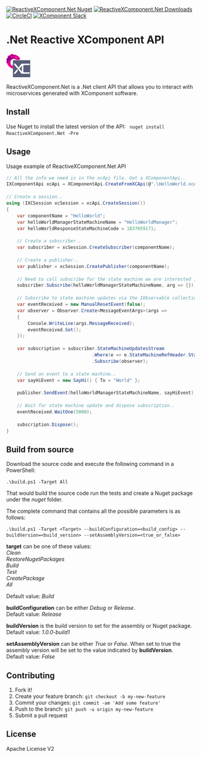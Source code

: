 
[![ReactiveXComponent.Net Nuget](https://img.shields.io/nuget/v/ReactiveXComponent.Net.svg)](https://www.nuget.org/packages/ReactiveXComponent.Net)  [![ReactiveXComponent.Net Downloads](https://img.shields.io/nuget/dt/ReactiveXComponent.Net.svg)](https://www.nuget.org/packages/ReactiveXComponent.Net) [![CircleCI](https://circleci.com/gh/xcomponent/ReactiveXComponent.Net.svg?style=shield)](https://circleci.com/gh/xcomponent/ReactiveXComponent.Net) [![XComponent Slack](http://slack.xcomponent.com/badge.svg)](http://slack.xcomponent.com/)

# .Net Reactive XComponent API

<img src="logo.png" width="64" height="64" />

ReactiveXComponent.Net is a .Net client API that allows you to interact with microservices generated with XComponent software.

## Install

Use Nuget to install the latest version of the API:
``` nuget install ReactiveXComponent.Net -Pre```

## Usage

Usage example of ReactiveXComponent.Net API
```csharp
// All the info we need is in the xcApi file. Get a XComponentApi..
IXComponentApi xcApi = XComponentApi.CreateFromXCApi(@".\HelloWorld.xcApi");

// Create a session..
using (IXCSession xcSession = xcApi.CreateSession())
{
    var componentName = "HelloWorld";
    var helloWorldManagerStateMachineName = "HelloWorldManager";
    var helloWorldResponseStateMachineCode = 1837059171;

    // Create a subscriber..
    var subscriber = xcSession.CreateSubscriber(componentName);

    // Create a publisher..
    var publisher = xcSession.CreatePublisher(componentName);

    // Need to call subscribe for the state machine we are interested in..
    subscriber.Subscribe(helloWorldManagerStateMachineName, arg => {});

    // Subscribe to state machine updates via the IObservable collection..
    var eventReceived = new ManualResetEvent(false);
    var observer = Observer.Create<MessageEventArgs>(args =>
    {
        Console.WriteLine(args.MessageReceived);
        eventReceived.Set();
    });

    var subscription = subscriber.StateMachineUpdatesStream
                                .Where(e => e.StateMachineRefHeader.StateMachineCode == helloWorldResponseStateMachineCode)
                                .Subscribe(observer);

    // Send an event to a state machine..
    var sayHiEvent = new SayHi() { To = "World" };

    publisher.SendEvent(helloWorldManagerStateMachineName, sayHiEvent);

    // Wait for state machine update and dispose subscription..
    eventReceived.WaitOne(5000);

    subscription.Dispose();
}
```

## Build from source
Download the source code and execute the following command in a PowerShell:
``` 
.\build.ps1 -Target All
```
That would build the source code run the tests and create a Nuget package under the *nuget* folder.

The complete command that contains all the possible parameters is as follows:
``` 
.\build.ps1 -Target <Target> --buildConfiguration=<build_config> --buildVersion=<build_version> --setAssemblyVersion=<true_or_false>
```

**target** can be one of these values:   
*Clean*  
*RestoreNugetPackages*  
*Build*  
*Test*  
*CreatePackage*  
*All*  

Default value: *Build*

**buildConfiguration** can be either *Debug* or *Release*.  
Default value: *Release* 

**buildVersion** is the build version to set for the assembly or Nuget package.  
Default value: *1.0.0-build1*

**setAssemblyVersion** can be either *True* or *False*. When set to true the assembly version will be set to the value indicated by **buildVersion**.  
Default value: *False*

## Contributing
1. Fork it!
2. Create your feature branch: `git checkout -b my-new-feature`
3. Commit your changes: `git commit -am 'Add some feature'`
4. Push to the branch: `git push -u origin my-new-feature`
5. Submit a pull request

## License
Apache License V2
